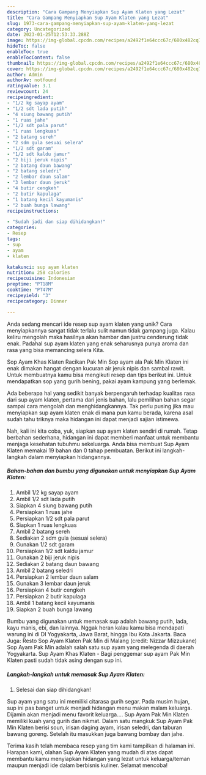 ```yaml
---
description: "Cara Gampang Menyiapkan Sup Ayam Klaten yang Lezat"
title: "Cara Gampang Menyiapkan Sup Ayam Klaten yang Lezat"
slug: 1973-cara-gampang-menyiapkan-sup-ayam-klaten-yang-lezat
category: Uncategorized
date: 2023-01-25T12:53:33.288Z
image: https://img-global.cpcdn.com/recipes/a2492f1e64ccc67c/680x482cq70/sup-ayam-klaten-foto-resep-utama.jpg
hideToc: false
enableToc: true
enableTocContent: false
thumbnail: https://img-global.cpcdn.com/recipes/a2492f1e64ccc67c/680x482cq70/sup-ayam-klaten-foto-resep-utama.jpg
cover: https://img-global.cpcdn.com/recipes/a2492f1e64ccc67c/680x482cq70/sup-ayam-klaten-foto-resep-utama.jpg
author: Admin
authorAv: notfound
ratingvalue: 3.1
reviewcount: 24
recipeingredient:
- "1/2 kg sayap ayam"
- "1/2 sdt lada putih"
- "4 siung bawang putih"
- "1 ruas jahe"
- "1/2 sdt pala parut"
- "1 ruas lengkuas"
- "2 batang sereh"
- "2 sdm gula sesuai selera"
- "1/2 sdt garam"
- "1/2 sdt kaldu jamur"
- "2 biji jeruk nipis"
- "2 batang daun bawang"
- "2 batang seledri"
- "2 lembar daun salam"
- "3 lembar daun jeruk"
- "4 butir cengkeh"
- "2 butir kapulaga"
- "1 batang kecil kayumanis"
- "2 buah bunga lawang"
recipeinstructions:

- "Sudah jadi dan siap dihidangkan!"
categories:
- Resep
tags:
- sup
- ayam
- klaten

katakunci: sup ayam klaten 
nutrition: 258 calories
recipecuisine: Indonesian
preptime: "PT18M"
cooktime: "PT47M"
recipeyield: "3"
recipecategory: Dinner

---
```





Anda sedang mencari ide resep sup ayam klaten yang unik? Cara menyiapkannya sangat tidak terlalu sulit namun tidak gampang juga. Kalau keliru mengolah maka hasilnya akan hambar dan justru cenderung tidak enak. Padahal sup ayam klaten yang enak seharusnya punya aroma dan rasa yang bisa memancing selera Kita.





Sop Ayam Khas Klaten Racikan Pak Min Sop ayam ala Pak Min Klaten ini enak dimakan hangat dengan kucuran air jeruk nipis dan sambal rawit. Untuk membuatnya kamu bisa mengikuti resep dan tips berikut ini. Untuk mendapatkan sop yang gurih bening, pakai ayam kampung yang berlemak.

Ada beberapa hal yang sedikit banyak berpengaruh terhadap kualitas rasa dari sup ayam klaten, pertama dari jenis bahan, lalu pemilihan bahan segar sampai cara mengolah dan menghidangkannya. Tak perlu pusing jika mau menyiapkan sup ayam klaten enak di mana pun kamu berada, karena asal sudah tahu triknya maka hidangan ini dapat menjadi sajian istimewa.






Nah, kali ini kita coba, yuk, siapkan sup ayam klaten sendiri di rumah. Tetap berbahan sederhana, hidangan ini dapat memberi manfaat untuk membantu menjaga kesehatan tubuhmu sekeluarga. Anda bisa membuat Sup Ayam Klaten memakai 19 bahan dan 0 tahap pembuatan. Berikut ini langkah-langkah dalam menyiapkan hidangannya.

<!--inarticleads1-->

##### Bahan-bahan dan bumbu yang digunakan untuk menyiapkan Sup Ayam Klaten:

1. Ambil 1/2 kg sayap ayam
1. Ambil 1/2 sdt lada putih
1. Siapkan 4 siung bawang putih
1. Persiapkan 1 ruas jahe
1. Persiapkan 1/2 sdt pala parut
1. Siapkan 1 ruas lengkuas
1. Ambil 2 batang sereh
1. Sediakan 2 sdm gula (sesuai selera)
1. Gunakan 1/2 sdt garam
1. Persiapkan 1/2 sdt kaldu jamur
1. Gunakan 2 biji jeruk nipis
1. Sediakan 2 batang daun bawang
1. Ambil 2 batang seledri
1. Persiapkan 2 lembar daun salam
1. Gunakan 3 lembar daun jeruk
1. Persiapkan 4 butir cengkeh
1. Persiapkan 2 butir kapulaga
1. Ambil 1 batang kecil kayumanis
1. Siapkan 2 buah bunga lawang


Bumbu yang digunakan untuk memasak sup adalah bawang putih, lada, kayu manis, ebi, dan lainnya. Nggak heran kalau kamu bisa mendapati warung ini di DI Yogyakarta, Jawa Barat, hingga Ibu Kota Jakarta. Baca Juga: Resto Sop Ayam Klaten Pak Min di Malang (credit: Nizzar Mizzukane) Sop Ayam Pak Min adalah salah satu sup ayam yang melegenda di daerah Yogyakarta. Sup Ayam Khas Klaten - Bagi penggemar sup ayam Pak Min Klaten pasti sudah tidak asing dengan sup ini. 

<!--inarticleads2-->

##### Langkah-langkah untuk memasak Sup Ayam Klaten:


1. Selesai dan siap dihidangkan!

Sup ayam yang satu ini memiliki citarasa gurih segar. Pada musim hujan, sup ini pas banget untuk menjadi hidangan menu makan malam keluarga. Dijamin akan menjadi menu favorit keluarga.… Sup Ayam Pak Min Klaten memiliki kuah yang gurih dan nikmat. Dalam satu mangkuk Sup Ayam Pak Min Klaten berisi soun, irisan daging ayam, irisan seledri, dan taburan bawang goreng. Setelah itu masukkan juga bawang bombay dan jahe. 

Terima kasih telah membaca resep yang tim kami tampilkan di halaman ini. Harapan kami, olahan Sup Ayam Klaten yang mudah di atas dapat membantu kamu menyiapkan hidangan yang lezat untuk keluarga/teman maupun menjadi ide dalam berbisnis kuliner. Selamat mencoba!
